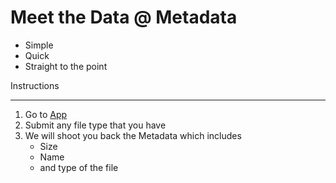 Meet the Data @ Metadata
=========================

* Simple
* Quick
* Straight to the point

Instructions

--------------

1. Go to [App](https://curly-museum.glitch.me/)
2. Submit any file type that you have
3. We will shoot you back the Metadata which includes
    * Size
    * Name
    * and type of the file